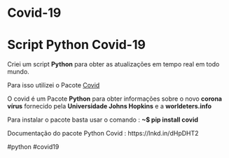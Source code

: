 # Covid-19

<h1>Script Python Covid-19</h1> 

<body>
  
  <p>Criei um script <strong>Python</strong> para obter as atualizações em tempo real em todo mundo.</p>
  <p>Para isso utilizei o Pacote <a href="https://pypi.org/project/covid/" target="_blank">Covid</a></p> 
  <p>O covid é um Pacote <b>Python</b> para obter informações sobre o novo <strong>corona vírus</strong> fornecido pela 
  <strong>Universidade Johns Hopkins</strong> e a <strong>worldeters.info</strong></p
  
  <hr>
    <p>Para instalar o pacote basta usar o comando : <b>~$ pip install covid</b></p>
    <p>Documentação do pacote Python Covid : https://lnkd.in/dHpDHT2</p>
    <p>#python #covid19</p>

  </hr>
  
</body>
